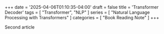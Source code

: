 +++
date = '2025-04-06T01:10:35-04:00'
draft = false
title = 'Transformer Decoder'
tags = [
	"Transformer",
	"NLP"
]
series = [
	"Natural Language Processing with Transformers"
]
categories = [
	"Book Reading Note"
]
+++

Second article